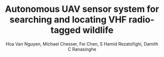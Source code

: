 ---
layout: pub
title: Autonomous UAV sensor system for searching and locating VHF radio-tagged wildlife
author: Hoa Van Nguyen, Michael Chesser, Fei Chen, S Hamid Rezatofighi, Damith C Ranasinghe
year: 2018
paper_link: https://www.researchgate.net/profile/Hoa-Nguyen-114/publication/328547885_Autonomous_UAV_sensor_system_for_searching_and_locating_VHF_radio-tagged_wildlife/links/5c0729ab299bf169ae332286/Autonomous-UAV-sensor-system-for-searching-and-locating-VHF-radio-tagged-wildlife.pdf
paper_photo: Autonomous UAV.jpg
publisher: ACM Conference on Embedded Networked Sensor Systems
comments: false
category: blog
---